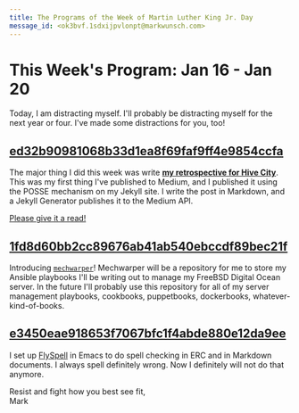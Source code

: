 ```yaml
---
title: The Programs of the Week of Martin Luther King Jr. Day
message_id: <ok3bvf.1sdxijpvlonpt@markwunsch.com>
---
```


This Week's Program: Jan 16 - Jan 20
====================================

Today, I am distracting myself. I'll probably be distracting
myself for the next year or four. I've made some distractions for you,
too!

## [ed32b90981068b33d1ea8f69faf9ff4e9854ccfa][thinkpiece]

The major thing I did this week was
write [**my retrospective for Hive City**][retro]. This was my first
thing I've published to Medium, and I published it using the POSSE
mechanism on my Jekyll site. I write the post in Markdown, and a
Jekyll Generator publishes it to the Medium API.

[Please give it a read!][retro]

## [1fd8d60bb2cc89676ab41ab540ebccdf89bec21f][mechwarper]

Introducing [`mechwarper`](https://github.com/mwunsch/mechwarper)!
Mechwarper will be a repository for me to store my Ansible playbooks
I'll be writing out to manage my FreeBSD Digital Ocean server. In the
future I'll probably use this repository for all of my server
management playbooks, cookbooks, puppetbooks, dockerbooks,
whatever-kind-of-books.

## [e3450eae918653f7067bfc1f4abde880e12da9ee][flyspell]

I set up [FlySpell](https://www.emacswiki.org/emacs/FlySpell) in Emacs
to do spell checking in ERC and in Markdown documents. I always spell
definitely wrong. Now I definitely will not do that anymore.

Resist and fight how you best see fit,<br />
Mark

[thinkpiece]: https://github.com/mwunsch/mwunsch.github.io/commit/ed32b90981068b33d1ea8f69faf9ff4e9854ccfa

[retro]: https://medium.com/@markwunsch/five-months-of-gamedev-with-elm-62be2de75ca2#.mvdjne678

[mechwarper]: https://github.com/mwunsch/mechwarper/commit/1fd8d60bb2cc89676ab41ab540ebccdf89bec21f

[flyspell]: https://github.com/mwunsch/emacs.d/commit/e3450eae918653f7067bfc1f4abde880e12da9ee
